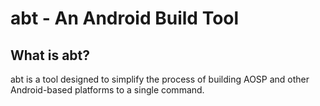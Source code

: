 abt - An Android Build Tool
=======================================

What is abt?
------------
abt is a tool designed to simplify the process of building AOSP
and other Android-based platforms to a single command.
